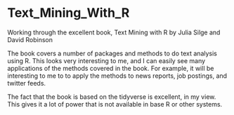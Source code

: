 # Text_Mining_With_R
Working through the excellent book, Text Mining with R by Julia Silge and David Robinson

The book covers a number of packages and methods to do text analysis using R. This looks very interesting to me, and I can easily see many applications of the methods covered in the book. For example, it will be interesting to me to to apply the methods to news reports, job postings, and twitter feeds.

The fact that the book is based on the tidyverse is excellent, in my view. This gives it a lot of power that is not available in base R or other systems.
